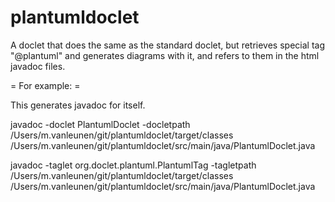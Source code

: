 # plantumldoclet

A doclet that does the same as the standard doclet, but retrieves special tag "@plantuml" and generates diagrams
with it, and refers to them in the html javadoc files.

= For example: =

This generates javadoc for itself.

javadoc -doclet PlantumlDoclet -docletpath /Users/m.vanleunen/git/plantumldoclet/target/classes  /Users/m.vanleunen/git/plantumldoclet/src/main/java/PlantumlDoclet.java

javadoc -taglet org.doclet.plantuml.PlantumlTag -tagletpath /Users/m.vanleunen/git/plantumldoclet/target/classes  /Users/m.vanleunen/git/plantumldoclet/src/main/java/PlantumlDoclet.java
